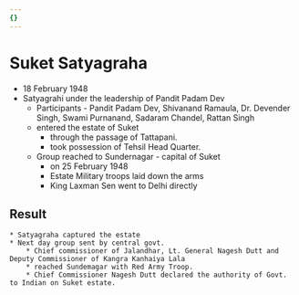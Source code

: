 ```yaml
---
{}
---
```

   
# Suket Satyagraha   
* 18 February 1948   
* Satyagrahi under the leadership of Pandit Padam Dev   
    * Participants - Pandit Padam Dev, Shivanand Ramaula, Dr. Devender Singh, Swami Purnanand, Sadaram Chandel, Rattan Singh   
    * entered the estate of Suket   
        * through the passage of Tattapani.   
        * took possession of Tehsil Head Quarter.   
    * Group reached to Sundernagar - capital of Suket   
        * on 25 February 1948   
        * Estate Military troops laid down the arms   
        * King Laxman Sen went to Delhi directly   
## Result   
    * Satyagraha captured the estate   
    * Next day group sent by central govt.   
        * Chief commissioner of Jalandhar, Lt. General Nagesh Dutt and Deputy Commissioner of Kangra Kanhaiya Lala   
        * reached Sundemagar with Red Army Troop.   
        * Chief Commissioner Nagesh Dutt declared the authority of Govt. to Indian on Suket estate.